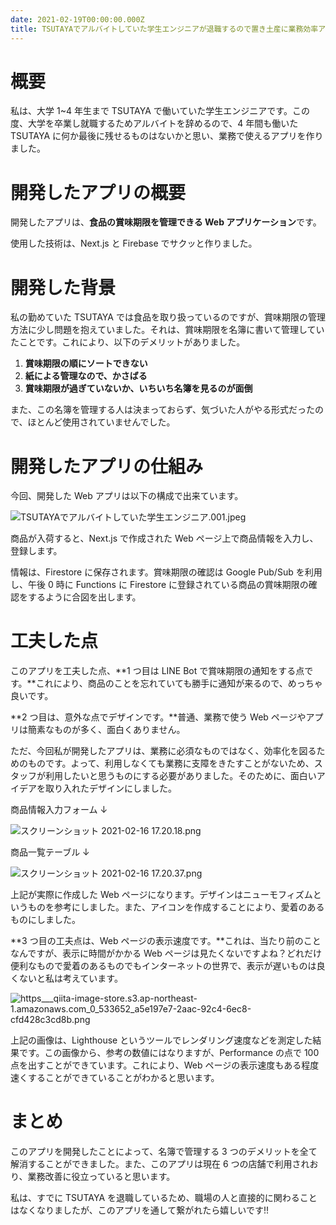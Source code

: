 ```yaml
---
date: 2021-02-19T00:00:00.000Z
title: TSUTAYAでアルバイトしていた学生エンジニアが退職するので置き土産に業務効率アプリを開発した話
---
```


# 概要
私は、大学 1~4 年生まで TSUTAYA で働いていた学生エンジニアです。この度、大学を卒業し就職するためアルバイトを辞めるので、4 年間も働いた TSUTAYA に何か最後に残せるものはないかと思い、業務で使えるアプリを作りました。

# 開発したアプリの概要
開発したアプリは、**食品の賞味期限を管理できる Web アプリケーション**です。

使用した技術は、Next.js と Firebase でサクッと作りました。

# 開発した背景
私の勤めていた TSUTAYA では食品を取り扱っているのですが、賞味期限の管理方法に少し問題を抱えていました。それは、賞味期限を名簿に書いて管理していたことです。これにより、以下のデメリットがありました。

1. **賞味期限の順にソートできない**
2. **紙による管理なので、かさばる**
3. **賞味期限が過ぎていないか、いちいち名簿を見るのが面倒**

また、この名簿を管理する人は決まっておらず、気づいた人がやる形式だったので、ほとんど使用されていませんでした。

# 開発したアプリの仕組み
今回、開発した Web アプリは以下の構成で出来ています。

![TSUTAYAでアルバイトしていた学生エンジニア.001.jpeg](https://qiita-image-store.s3.ap-northeast-1.amazonaws.com/0/533652/cf10d1b6-872b-bbb9-4e99-1029f9acdf0f.jpeg)

商品が入荷すると、Next.js で作成された Web ページ上で商品情報を入力し、登録します。

情報は、Firestore に保存されます。賞味期限の確認は Google Pub/Sub を利用し、午後 0 時に Functions に Firestore に登録されている商品の賞味期限の確認をするように合図を出します。

# 工夫した点
このアプリを工夫した点、**1 つ目は LINE Bot で賞味期限の通知をする点です。**これにより、商品のことを忘れていても勝手に通知が来るので、めっちゃ良いです。

**2 つ目は、意外な点でデザインです。**普通、業務で使う Web ページやアプリは簡素なものが多く、面白くありません。

ただ、今回私が開発したアプリは、業務に必須なものではなく、効率化を図るためのものです。よって、利用しなくても業務に支障をきたすことがないため、スタッフが利用したいと思うものにする必要がありました。そのために、面白いアイデアを取り入れたデザインにしました。

商品情報入力フォーム ↓

![スクリーンショット 2021-02-16 17.20.18.png](https://qiita-image-store.s3.ap-northeast-1.amazonaws.com/0/533652/ccc2193d-5b4d-17b7-637d-ef42d24c123e.png)

商品一覧テーブル ↓

![スクリーンショット 2021-02-16 17.20.37.png](https://qiita-image-store.s3.ap-northeast-1.amazonaws.com/0/533652/f2446547-92f0-2173-46a6-c7139c1af332.png)

上記が実際に作成した Web ページになります。デザインはニューモフィズムというものを参考にしました。また、アイコンを作成することにより、愛着のあるものにしました。

**3 つ目の工夫点は、Web ページの表示速度です。**これは、当たり前のことなんですが、表示に時間がかかる Web ページは見たくないですよね？どれだけ便利なもので愛着のあるものでもインターネットの世界で、表示が遅いものは良くないと私は考えています。

![https___qiita-image-store.s3.ap-northeast-1.amazonaws.com_0_533652_a5e197e7-2aac-92c4-6ec8-cfd428c3cd8b.png](https://qiita-image-store.s3.ap-northeast-1.amazonaws.com/0/533652/9f559ade-33e1-2ef7-1bed-d4fc6b166f1d.png)

上記の画像は、Lighthouse というツールでレンダリング速度などを測定した結果です。この画像から、参考の数値にはなりますが、Performance の点で 100 点を出すことができています。これにより、Web ページの表示速度もある程度速くすることができていることがわかると思います。

# まとめ
このアプリを開発したことによって、名簿で管理する 3 つのデメリットを全て解消することができました。また、このアプリは現在 6 つの店舗で利用されおり、業務改善に役立っていると思います。

私は、すでに TSUTAYA を退職しているため、職場の人と直接的に関わることはなくなりましたが、このアプリを通して繋がれたら嬉しいです!!
